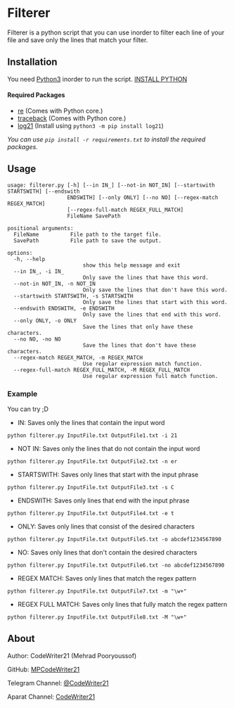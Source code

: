 Filterer
========

Filterer is a python script that you can use inorder to filter each line of your file and save only the lines that match
your filter.

Installation
------------

You need [Python3](https://Python.org) inorder to run the script. [INSTALL PYTHON](https://Python.org)

#### Required Packages

- [re](https://docs.python.org/3/library/re.html) (Comes with Python core.)
- [traceback](https://docs.python.org/3/library/traceback.html) (Comes with Python core.)
- [log21](https://github.com/MPCodeWriter21/log21) (Install using `python3 -m pip install log21`)

_You can use `pip install -r requirements.txt` to install the required packages._

Usage
-----

```
usage: filterer.py [-h] [--in IN_] [--not-in NOT_IN] [--startswith STARTSWITH] [--endswith
                   ENDSWITH] [--only ONLY] [--no NO] [--regex-match REGEX_MATCH]
                   [--regex-full-match REGEX_FULL_MATCH]
                   FileName SavePath

positional arguments:
  FileName          File path to the target file.
  SavePath          File path to save the output.

options:
  -h, --help
                        show this help message and exit
  --in IN_, -i IN_
                        Only save the lines that have this word.
  --not-in NOT_IN, -n NOT_IN
                        Only save the lines that don't have this word.
  --startswith STARTSWITH, -s STARTSWITH
                        Only save the lines that start with this word.
  --endswith ENDSWITH, -e ENDSWITH
                        Only save the lines that end with this word.
  --only ONLY, -o ONLY
                        Save the lines that only have these characters.
  --no NO, -no NO
                        Save the lines that don't have these characters.
  --regex-match REGEX_MATCH, -m REGEX_MATCH
                        Use regular expression match function.
  --regex-full-match REGEX_FULL_MATCH, -M REGEX_FULL_MATCH
                        Use regular expression full match function.
```

### Example

You can try ;D

+ IN: Saves only the lines that contain the input word

```shell
python filterer.py InputFile.txt OutputFile1.txt -i 21
```

+ NOT IN: Saves only the lines that do not contain the input word

```shell
python filterer.py InputFile.txt OutputFile2.txt -n er
```

+ STARTSWITH: Saves only lines that start with the input phrase

```shell
python filterer.py InputFile.txt OutputFile3.txt -s C
```

+ ENDSWITH: Saves only lines that end with the input phrase

```shell
python filterer.py InputFile.txt OutputFile4.txt -e t
```

+ ONLY: Saves only lines that consist of the desired characters

```shell
python filterer.py InputFile.txt OutputFile5.txt -o abcdef1234567890
```

+ NO: Saves only lines that don't contain the desired characters

```shell
python filterer.py InputFile.txt OutputFile6.txt -no abcdef1234567890
```

+ REGEX MATCH: Saves only lines that match the regex pattern

```shell
python filterer.py InputFile.txt OutputFile7.txt -m "\w+"
```

+ REGEX FULL MATCH: Saves only lines that fully match the regex pattern

```shell
python filterer.py InputFile.txt OutputFile8.txt -M "\w+"
```

About
-----

Author: CodeWriter21 (Mehrad Pooryoussof)

GitHub: [MPCodeWriter21](https://github.com/MPCodeWriter21)

Telegram Channel: [@CodeWriter21](https://t.me/CodeWriter21)

Aparat Channel: [CodeWriter21](https://www.aparat.com/CodeWriter21)